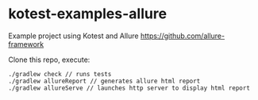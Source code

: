 # kotest-examples-allure

Example project using Kotest and Allure https://github.com/allure-framework

Clone this repo, execute:

```
./gradlew check // runs tests
./gradlew allureReport // generates allure html report
./gradlew allureServe // launches http server to display html report
```
